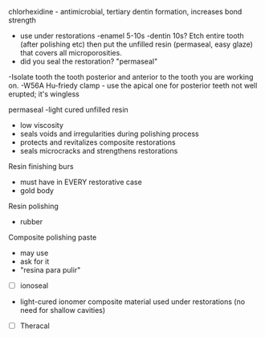 chlorhexidine - antimicrobial, tertiary dentin formation, increases bond strength
- use under restorations
-enamel 5-10s
-dentin 10s?
Etch entire tooth (after polishing etc) then put the unfilled resin (permaseal, easy glaze) that covers all microporosities.
- did you seal the restoration? "permaseal"

-Isolate tooth the tooth posterior and anterior to the tooth you are working on.
-W56A Hu-friedy clamp - use the apical one for posterior teeth not well erupted; it's wingless

permaseal
-light cured unfilled resin
- low viscosity
- seals voids and irregularities during polishing process
- protects and revitalizes composite restorations
- seals microcracks and strengthens restorations

Resin finishing burs
- must have in EVERY restorative case
- gold body

Resin polishing
- rubber

Composite polishing paste
- may use
- ask for it
- "resina para pulir"

- [ ] ionoseal
- light-cured ionomer composite material used under restorations (no need for shallow cavities)
- [ ] Theracal
